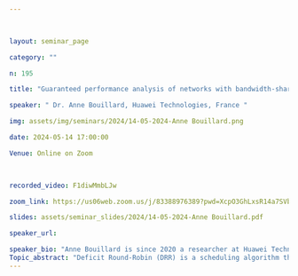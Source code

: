 ```yaml
--- 

  

layout: seminar_page 

category: "" 

n: 195

title: "Guaranteed performance analysis of networks with bandwidth-sharing schedulers  " 

speaker: " Dr. Anne Bouillard, Huawei Technologies, France "  

img: assets/img/seminars/2024/14-05-2024-Anne Bouillard.png

date: 2024-05-14 17:00:00  

Venue: Online on Zoom

  

recorded_video: F1diwMmbLJw  

zoom_link: https://us06web.zoom.us/j/83388976389?pwd=XcpO3GhLxsR14a7SVbPx33HQQa1jbt.1 

slides: assets/seminar_slides/2024/14-05-2024-Anne Bouillard.pdf 

speaker_url: 

speaker_bio: "Anne Bouillard is since 2020 a researcher at Huawei Technologies, France. Before that she was research engineer at Nokia Bell labs France (2017-2019) and associate professor at ENS Cachan (Brittany location) and ENS in Paris (2006-2017). She received her Phd from École Normale supérieure de Lyon in 2005. Her main research interests are discrete event systems, performance evaluation and probabilities, including network calculus. She is the co-author of a recent book on this topic. "
Topic_abstract: "Deficit Round-Robin (DRR) is a scheduling algorithm that is often used in real-time systems or communication networks for scheduling tasks, or packets. This scheduling algorithm guarantees a share of the bandwidth to each class of traffic, proportional to its assigned quantum. This is an example of bandwidth-sharing policy, as well as other Round-Robin policies like Weighted Round Robin (WRR). Analyzing a bandwidth-sharing policy network requires two steps. The first step is a single-node analysis to compute the service that is guaranteed to each class of traffic. Recent work show that knowing the characteristics of the cross-traffic can improve this guarantee. The second step is a per-class analysis. When all per-node guarantees have been computed, one FIFO network per class can be constructed, and delay bounds can be computed. In this talk, we will show how these two steps are interdependent, especially when the DRR network has cyclic dependencies, and present an iterative scheme that improves both the performance bounds and stability region compared to the state of the art. "
---
```

